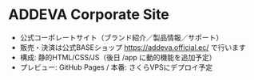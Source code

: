 # ADDEVA Corporate Site
- 公式コーポレートサイト（ブランド紹介／製品情報／サポート）
- 販売・決済は公式BASEショップ https://addeva.official.ec/ で行います
- 構成: 静的HTML/CSS/JS（後日 /app に動的機能を追加予定）
- プレビュー: GitHub Pages / 本番: さくらVPSにデプロイ予定

